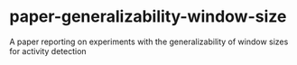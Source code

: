 # paper-generalizability-window-size
A paper reporting on experiments with the generalizability of window sizes for activity detection

